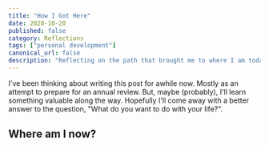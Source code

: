 ```yaml
---
title: "How I Got Here"
date: 2020-10-20
published: false
category: Reflections
tags: ["personal development"]
canonical_url: false
description: "Reflecting on the path that brought me to where I am today"
---
```


I've been thinking about writing this post for awhile now. Mostly as an attempt to prepare for an annual review. But, maybe (probably), I'll learn something valuable along the way. Hopefully I'll come away with a better answer to the question, "What do you want to do with your life?". 

## Where am I now?

